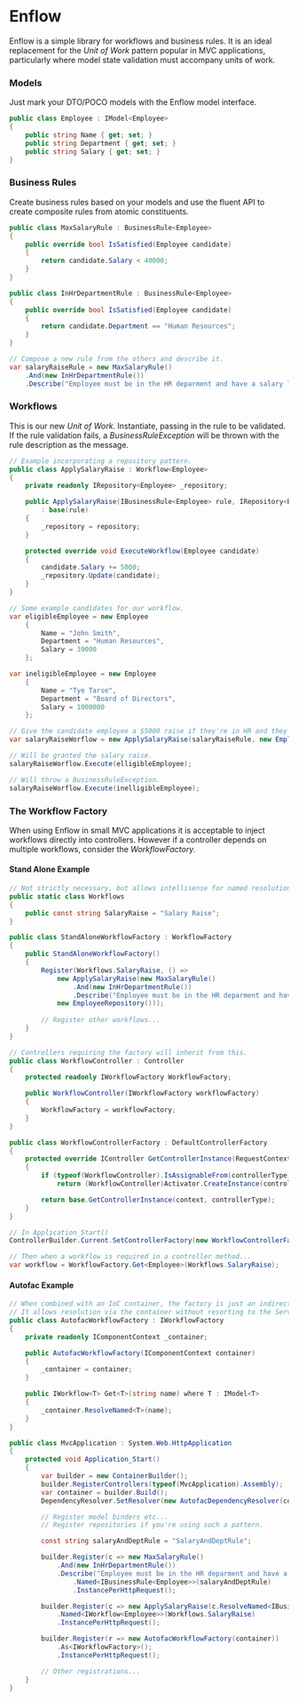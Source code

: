 Enflow
======

Enflow is a simple library for workflows and business rules. It is an ideal replacement for the _Unit of Work_ pattern popular in MVC applications, particularly where model state validation must accompany units of work.

### Models

Just mark your DTO/POCO models with the Enflow model interface.
```csharp
public class Employee : IModel<Employee>
{
	public string Name { get; set; }
    public string Department { get; set; }
    public string Salary { get; set; }
}
```

### Business Rules

Create business rules based on your models and use the fluent API to create composite rules from atomic constituents.
```csharp
public class MaxSalaryRule : BusinessRule<Employee>
{
    public override bool IsSatisfied(Employee candidate)
    {
        return candidate.Salary < 40000;
    }
}

public class InHrDepartmentRule : BusinessRule<Employee>
{
    public override bool IsSatisfied(Employee candidate)
    {
        return candidate.Department == "Human Resources";
    }
}

// Compose a new rule from the others and describe it.
var salaryRaiseRule = new MaxSalaryRule()
    .And(new InHrDepartmentRule())
    .Describe("Employee must be in the HR deparment and have a salary less than $40,000.");
```

### Workflows

This is our new _Unit of Work_. Instantiate, passing in the rule to be validated. If the rule validation fails, a _BusinessRuleException_ will be thrown with the rule description as the message.
```csharp
// Example incorporating a repository pattern.
public class ApplySalaryRaise : Workflow<Employee>
{
    private readonly IRepository<Employee> _repository;

    public ApplySalaryRaise(IBusinessRule<Employee> rule, IRepository<Employee> repository)
        : base(rule)
    {
        _repository = repository;
    }

    protected override void ExecuteWorkflow(Employee candidate)
    {
        candidate.Salary += 5000;
        _repository.Update(candidate);
    }
}

// Some example candidates for our workflow.
var eligibleEmployee = new Employee
    {
        Name = "John Smith",
        Department = "Human Resources",
        Salary = 39000
    };

var ineligibleEmployee = new Employee
    {
        Name = "Tye Tarse",
        Department = "Board of Directors",
        Salary = 1000000
    };

// Give the candidate employee a $5000 raise if they're in HR and they earn less than $40k.
var salaryRaiseWorflow = new ApplySalaryRaise(salaryRaiseRule, new EmployeeRepository());

// Will be granted the salary raise.
salaryRaiseWorflow.Execute(elligibleEmployee); 

// Will throw a BusinessRuleException.
salaryRaiseWorflow.Execute(inelligibleEmployee); 

```

### The Workflow Factory

When using Enflow in small MVC applications it is acceptable to inject workflows directly into controllers. However if a controller depends on multiple workflows, consider the _WorkflowFactory_.

#### Stand Alone Example

```csharp
// Not strictly necessary, but allows intellisense for named resolutions.
public static class Workflows
{
    public const string SalaryRaise = "Salary Raise";
}

public class StandAloneWorkflowFactory : WorkflowFactory
{
    public StandAloneWorkflowFactory()
    {
        Register(Workflows.SalaryRaise, () => 
            new ApplySalaryRaise(new MaxSalaryRule()
                .And(new InHrDepartmentRule())
                .Describe("Employee must be in the HR deparment and have a salary less than $40,000."), 
            new EmployeeRepository()));
        
        // Register other workflows...
    }
}

// Controllers requiring the factory will inherit from this.
public class WorkflowController : Controller
{
    protected readonly IWorkflowFactory WorkflowFactory;

    public WorkflowController(IWorkflowFactory workflowFactory)
    {
        WorkflowFactory = workflowFactory;
    }
}

public class WorkflowControllerFactory : DefaultControllerFactory
{
    protected override IController GetControllerInstance(RequestContext context, Type controllerType)
    {
        if (typeof(WorkflowController).IsAssignableFrom(controllerType))
            return (WorkflowController)Activator.CreateInstance(controllerType, new object[] { new StandAloneWorkflowFactory() });

        return base.GetControllerInstance(context, controllerType);
    }
}

// In Application_Start()
ControllerBuilder.Current.SetControllerFactory(new WorkflowControllerFactory());

// Then when a workflow is required in a controller method...
var workflow = WorkflowFactory.Get<Employee>(Workflows.SalaryRaise);
```

#### Autofac Example

```csharp
// When combined with an IoC container, the factory is just an indirection.
// It allows resolution via the container without resorting to the Service Locator antipattern.
public class AutofacWorkflowFactory : IWorkflowFactory
{
    private readonly IComponentContext _container;

    public AutofacWorkflowFactory(IComponentContext container)
    {
        _container = container;
    }

    public IWorkflow<T> Get<T>(string name) where T : IModel<T>
    {
        _container.ResolveNamed<T>(name);
    }
}

public class MvcApplication : System.Web.HttpApplication
{
    protected void Application_Start()
    {
        var builder = new ContainerBuilder();
        builder.RegisterControllers(typeof(MvcApplication).Assembly);
        var container = builder.Build();
        DependencyResolver.SetResolver(new AutofacDependencyResolver(container));

        // Register model binders etc...
        // Register repositories if you're using such a pattern.

        const string salaryAndDeptRule = "SalaryAndDeptRule";

        builder.Register(c => new MaxSalaryRule()
            .And(new InHrDepartmentRule())
            .Describe("Employee must be in the HR deparment and have a salary less than $40,000."))
                .Named<IBusinessRule<Employee>>(salaryAndDeptRule)
                .InstancePerHttpRequest();

        builder.Register(c => new ApplySalaryRaise(c.ResolveNamed<IBusinessRule<Employee>>(salaryAndDeptRule), c.Resolve<IRepository<Employee>>()))
            .Named<IWorkflow<Employee>>(Workflows.SalaryRaise)
            .InstancePerHttpRequest();

        builder.Register(r => new AutofacWorkflowFactory(container))
            .As<IWorkflowFactory>();
            .InstancePerHttpRequest();

        // Other registrations...
    }
}
```